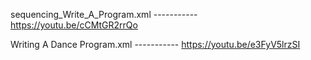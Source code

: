 sequencing_Write_A_Program.xml ----------- https://youtu.be/cCMtGR2rrQo


Writing A Dance Program.xml ----------- https://youtu.be/e3FyV5lrzSI
